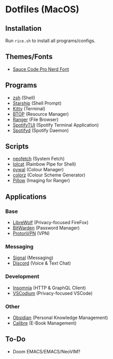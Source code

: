 # Dotfiles (MacOS)
## Installation
Run `rice.sh` to install all programs/configs.

## Themes/Fonts
- [Sauce Code Pro Nerd Font](https://www.nerdfonts.com/)

## Programs
- [zsh](https://www.zsh.org/) (Shell)
- [Starship](https://starship.rs) (Shell Prompt)
- [Kitty](https://github.com/kovidgoyal/kitty) (Terminal)
- [BTOP](https://github.com/aristocratos/btop) (Resource Manager)
- [Ranger](https://ranger.github.io/) (File Browser)
- [SpotifyTUI](https://github.com/Rigellute/spotify-tui) (Spotify Terminal Application)
- [Spotifyd](https://github.com/Spotifyd/spotifyd) (Spotify Daemon)

## Scripts
- [neofetch](https://github.com/dylanaraps/neofetch) (System Fetch)
- [lolcat](https://github.com/busyloop/lolcat) (Rainbow Pipe for Shell)
- [pywal](https://github.com/dylanaraps/pywal) (Colour Manager)
- [colorz](https://github.com/metakirby5/colorz) (Colour Scheme Generator)
- [Pillow](https://python-pillow.org/) (Imaging for Ranger)

## Applications
### Base
- [LibreWolf](https://librewolf.net/) (Privacy-focused FireFox)
- [BitWarden](https://bitwarden.com/) (Password Manager)
- [ProtonVPN](https://protonvpn.com/) (VPN)

### Messaging
- [Signal](https://signal.org/) (Messaging)
- [Discord](https://discord.com/) (Voice & Text Chat)

### Development
- [Insomnia](https://insomnia.rest/) (HTTP & GraphQL Client)
- [VSCodium](https://github.com/VSCodium/vscodium) (Privacy-focused VSCode)

### Other
- [Obsidian](https://obsidian.md/) (Personal Knowledge Management)
- [Calibre](https://calibre-ebook.com/) (E-Book Management)


## To-Do
- Doom EMACS/EMACS/NeoVIM?
